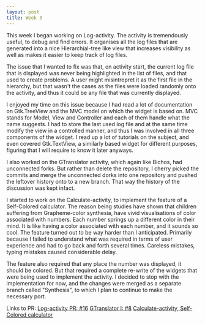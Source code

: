 ```yaml
---
layout: post
title: Week 3
---
```


This week I began working on Log-activity. The activity is tremendously useful, to debug and find errors. It organises all the log files
that are generated into a nice Hierarchial-tree like view that increases visibility as well as makes it easier to keep track of log files.

The issue that I wanted to fix was that, on activity start, the current log file that is displayed was never being highlighted in the list of files,
and that used to create problems. A user might misintrepret it as the first file in the hierarchy, but that wasn't the cases as the files were loaded
randomly onto the activity, and thus it could be any file that was currently displayed.

I enjoyed my time on this issue because I had read a lot of documentation on Gtk.TreeView and the MVC model on which the widget is based on. MVC stands for Model, View and Controller
and each of them handle what the name suggests. I had to store the last used log file and at the same time modify the view in a controlled manner, and thus I was involved in all three components of the widget.
I read up a lot of tutorials on the subject, and even covered Gtk.TextView, a similarly based widget for different purposes, figuring that I will require to know it later anyways.

I also worked on the GTranslator activity, which again like Bichos, had unconnected forks. But rather than delete the repository, I cherry picked the commits and merge the unconnected dorks into one repository and pushed the leftover history onto
to a new branch. That way the history of the discussion was kept infact.

I started to work on the Calculate-activity, to implement the feature of a Self-Colored calculator. The reason being studies have shown that children suffering from Grapheme-color synthesia, have vivid visualisations of color
associated with numbers. Each number springs up a different color in their mind. It is like having a color associated with each number, and it sounds so cool.
The feature turned out to be way harder than I anticipated. Primarily because I failed to understand what was required in terms of user experience and had to go back and forth several times. Careless mistakes, typing mistakes caused considerable delay.

The feature also required that any place the number was displayed, it should be colored. But that required a complete re-write of the widgets that were being used to implement the activity.
I decided to stop with the implementation for now, and the changes were merged as a separate branch called "Synthesia", to which I plan to continue to make the necessary port.

Links to PR:
[Log-activity PR: #16](https://github.com/sugarlabs/log-activity/pull/16)
[GTranslator I: #8](https://github.com/sugarlabs/GTranslator/issues/8)
[Calculate-activity, Self-Colored calculator](https://github.com/sugarlabs/calculate-activity/tree/synesthesia)

